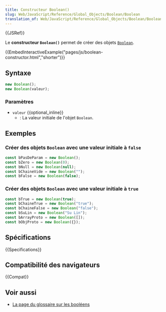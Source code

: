 ```yaml
---
title: Constructeur Boolean()
slug: Web/JavaScript/Reference/Global_Objects/Boolean/Boolean
translation_of: Web/JavaScript/Reference/Global_Objects/Boolean/Boolean
---
```


{{JSRef}}

Le **constructeur `Boolean()`** permet de créer des objets [`Boolean`](/fr/docs/Web/JavaScript/Reference/Global_Objects/Boolean).

{{EmbedInteractiveExample("pages/js/boolean-constructor.html","shorter")}}

## Syntaxe

```js
new Boolean();
new Boolean(valeur);
```

### Paramètres

- `valeur` {{optional_inline}}
  - : La valeur initiale de l'objet `Boolean`.

## Exemples

### Créer des objets `Boolean` avec une valeur initiale à `false`

```js
const bPasDeParam = new Boolean();
const bZero = new Boolean(0);
const bNull = new Boolean(null);
const bChaineVide = new Boolean("");
const bFalse = new Boolean(false);
```

### Créer des objets `Boolean` avec une valeur initiale à `true`

```js
const bTrue = new Boolean(true);
const bChaineTrue = new Boolean("true");
const bChaineFalse = new Boolean("false");
const bSuLin = new Boolean("Su Lin");
const bArrayProto = new Boolean([]);
const bObjProto = new Boolean({});
```

## Spécifications

{{Specifications}}

## Compatibilité des navigateurs

{{Compat}}

## Voir aussi

- [La page du glossaire sur les booléens](/fr/docs/Glossary/Boolean)
